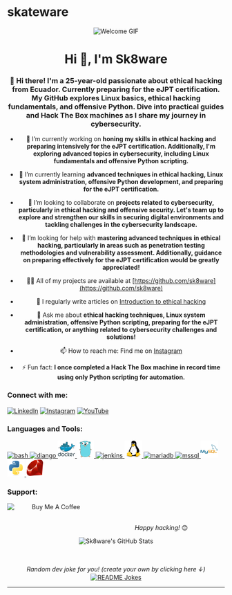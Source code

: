 # skateware

<div align="center">
    <img src="https://www7.online-convert.com/v2/dl/web7/download-file/5391b6ac-ff60-4d6c-b2bb-3df2a63cd545/gif.gif" alt="Welcome GIF">
</div>

<div align="center">


<h1 align="center">Hi 👋, I'm Sk8ware</h1>
<h3 align="center">👋 Hi there! I'm a 25-year-old passionate about ethical hacking from Ecuador. Currently preparing for the eJPT certification. My GitHub explores Linux basics, ethical hacking fundamentals, and offensive Python. Dive into practical guides and Hack The Box machines as I share my journey in cybersecurity.</h3>

- 🔭 I’m currently working on **honing my skills in ethical hacking and preparing intensively for the eJPT certification. Additionally, I'm exploring advanced topics in cybersecurity, including Linux fundamentals and offensive Python scripting.**

- 🌱 I’m currently learning **advanced techniques in ethical hacking, Linux system administration, offensive Python development, and preparing for the eJPT certification.**

- 👯 I’m looking to collaborate on **projects related to cybersecurity, particularly in ethical hacking and offensive security. Let's team up to explore and strengthen our skills in securing digital environments and tackling challenges in the cybersecurity landscape.**

- 🤝 I’m looking for help with **mastering advanced techniques in ethical hacking, particularly in areas such as penetration testing methodologies and vulnerability assessment. Additionally, guidance on preparing effectively for the eJPT certification would be greatly appreciated!**

- 👨‍💻 All of my projects are available at [https://github.com/sk8ware](https://github.com/sk8ware)

- 📝 I regularly write articles on [Introduction to ethical hacking](https://github.com/sk8ware/Introduction-to-ethical-hacking)

- 💬 Ask me about **ethical hacking techniques, Linux system administration, offensive Python scripting, preparing for the eJPT certification, or anything related to cybersecurity challenges and solutions!**

- 📫 How to reach me: Find me on [Instagram](https://www.instagram.com/sk8ware_/)

- ⚡ Fun fact: **I once completed a Hack The Box machine in record time using only Python scripting for automation.**

<h3 align="left">Connect with me:</h3>
<p align="left">
<a href="https://www.linkedin.com/in/anthony-lopez-9a35a121b" target="_blank"><img align="center" src="https://raw.githubusercontent.com/rahuldkjain/github-profile-readme-generator/master/src/images/icons/Social/linked-in-alt.svg" alt="LinkedIn" height="30" width="40" /></a>
<a href="https://www.instagram.com/sk8ware_/" target="_blank"><img align="center" src="https://raw.githubusercontent.com/rahuldkjain/github-profile-readme-generator/master/src/images/icons/Social/instagram.svg" alt="Instagram" height="30" width="40" /></a>
<a href="https://www.youtube.com/channel/UCB-1FffD5F5J3yBqsR5wJvg" target="_blank"><img align="center" src="https://raw.githubusercontent.com/rahuldkjain/github-profile-readme-generator/master/src/images/icons/Social/youtube.svg" alt="YouTube" height="30" width="40" /></a>
</p>

<h3 align="left">Languages and Tools:</h3>
<p align="left"> <a href="https://www.gnu.org/software/bash/" target="_blank" rel="noreferrer"> <img src="https://www.vectorlogo.zone/logos/gnu_bash/gnu_bash-icon.svg" alt="bash" width="40" height="40"/> </a> <a href="https://www.djangoproject.com/" target="_blank" rel="noreferrer"> <img src="https://cdn.worldvectorlogo.com/logos/django.svg" alt="django" width="40" height="40"/> </a> <a href="https://www.docker.com/" target="_blank" rel="noreferrer"> <img src="https://raw.githubusercontent.com/devicons/devicon/master/icons/docker/docker-original-wordmark.svg" alt="docker" width="40" height="40"/> </a> <a href="https://golang.org" target="_blank" rel="noreferrer"> <img src="https://raw.githubusercontent.com/devicons/devicon/master/icons/go/go-original.svg" alt="go" width="40" height="40"/> </a> <a href="https://www.jenkins.io" target="_blank" rel="noreferrer"> <img src="https://www.vectorlogo.zone/logos/jenkins/jenkins-icon.svg" alt="jenkins" width="40" height="40"/> </a> <a href="https://www.linux.org/" target="_blank" rel="noreferrer"> <img src="https://raw.githubusercontent.com/devicons/devicon/master/icons/linux/linux-original.svg" alt="linux" width="40" height="40"/> </a> <a href="https://mariadb.org/" target="_blank" rel="noreferrer"> <img src="https://www.vectorlogo.zone/logos/mariadb/mariadb-icon.svg" alt="mariadb" width="40" height="40"/> </a> <a href="https://www.microsoft.com/en-us/sql-server" target="_blank" rel="noreferrer"> <img src="https://www.svgrepo.com/show/303229/microsoft-sql-server-logo.svg" alt="mssql" width="40" height="40"/> </a> <a href="https://www.mysql.com/" target="_blank" rel="noreferrer"> <img src="https://raw.githubusercontent.com/devicons/devicon/master/icons/mysql/mysql-original-wordmark.svg" alt="mysql" width="40" height="40"/> </a> <a href="https://www.python.org" target="_blank" rel="noreferrer"> <img src="https://raw.githubusercontent.com/devicons/devicon/master/icons/python/python-original.svg" alt="python" width="40" height="40"/> </a> <a href="https://www.ruby-lang.org/en/" target="_blank" rel="noreferrer"> <img src="https://raw.githubusercontent.com/devicons/devicon/master/icons/ruby/ruby-original.svg" alt="ruby" width="40" height="40"/> </a> </p>

<h3 align="left">Support:</h3>
<p><a href="https://www.buymeacoffee.com/sk8ware"> <img align="left" src="https://cdn.buymeacoffee.com/buttons/v2/default-yellow.png" height="50" width="210" alt="Buy Me A Coffee"></a></p><br><br>

<i>Happy hacking!</i> 😊

</div>

<div align="center">

![Sk8ware's GitHub Stats](https://github-readme-stats.vercel.app/api?username=sk8ware&show_icons=true&theme=dark)

</br>
</br>
<i>Random dev joke for you! (create your own by clicking here ↓)</i><br>
<a href="https://readme-jokes.vercel.app"><img align="center" src="https://readme-jokes.vercel.app/api" alt="README Jokes"></a>

---
